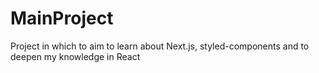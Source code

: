 # MainProject

Project in which to aim to learn about Next.js, styled-components and to deepen my knowledge in React

